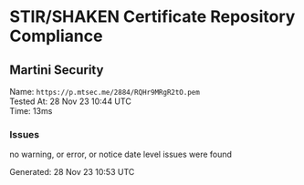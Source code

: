 # STIR/SHAKEN Certificate Repository Compliance

## Martini Security

Name: `https://p.mtsec.me/2884/RQHr9MRgR2tO.pem`\
Tested At: 28 Nov 23 10:44 UTC\
Time: 13ms

### Issues

no warning, or error, or notice date level issues were found

Generated: 28 Nov 23 10:53 UTC